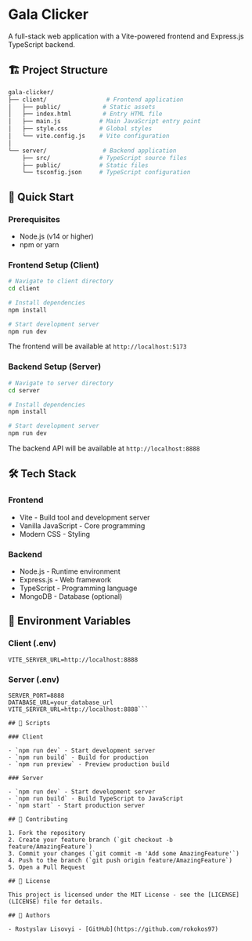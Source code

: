 # Gala Clicker

A full-stack web application with a Vite-powered frontend and Express.js TypeScript backend.

## 🏗️ Project Structure

```bash
gala-clicker/
├── client/                 # Frontend application
│   ├── public/            # Static assets
│   ├── index.html         # Entry HTML file
│   ├── main.js           # Main JavaScript entry point
│   ├── style.css         # Global styles
│   └── vite.config.js    # Vite configuration
│
└── server/                # Backend application
    ├── src/              # TypeScript source files
    ├── public/           # Static files
    └── tsconfig.json     # TypeScript configuration
```

## 🚀 Quick Start

### Prerequisites

- Node.js (v14 or higher)
- npm or yarn

### Frontend Setup (Client)

```bash
# Navigate to client directory
cd client

# Install dependencies
npm install

# Start development server
npm run dev
```

The frontend will be available at `http://localhost:5173`

### Backend Setup (Server)

```bash
# Navigate to server directory
cd server

# Install dependencies
npm install

# Start development server
npm run dev
```

The backend API will be available at `http://localhost:8888`

## 🛠️ Tech Stack

### Frontend

- Vite - Build tool and development server
- Vanilla JavaScript - Core programming
- Modern CSS - Styling

### Backend

- Node.js - Runtime environment
- Express.js - Web framework
- TypeScript - Programming language
- MongoDB - Database (optional)

## 🔧 Environment Variables

### Client (.env)

```env
VITE_SERVER_URL=http://localhost:8888
```

### Server (.env)

```env
SERVER_PORT=8888
DATABASE_URL=your_database_url
VITE_SERVER_URL=http://localhost:8888```

## 📝 Scripts

### Client

- `npm run dev` - Start development server
- `npm run build` - Build for production
- `npm run preview` - Preview production build

### Server

- `npm run dev` - Start development server
- `npm run build` - Build TypeScript to JavaScript
- `npm start` - Start production server

## 🤝 Contributing

1. Fork the repository
2. Create your feature branch (`git checkout -b feature/AmazingFeature`)
3. Commit your changes (`git commit -m 'Add some AmazingFeature'`)
4. Push to the branch (`git push origin feature/AmazingFeature`)
5. Open a Pull Request

## 📄 License

This project is licensed under the MIT License - see the [LICENSE](LICENSE) file for details.

## 👥 Authors

- Rostyslav Lisovyi - [GitHub](https://github.com/rokokos97)
